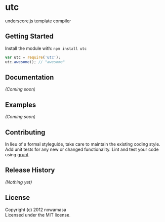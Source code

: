 # utc

underscore.js template compiler

## Getting Started
Install the module with: `npm install utc`

```javascript
var utc = require('utc');
utc.awesome(); // "awesome"
```

## Documentation
_(Coming soon)_

## Examples
_(Coming soon)_

## Contributing
In lieu of a formal styleguide, take care to maintain the existing coding style. Add unit tests for any new or changed functionality. Lint and test your code using [grunt](https://github.com/cowboy/grunt).

## Release History
_(Nothing yet)_

## License
Copyright (c) 2012 nowamasa  
Licensed under the MIT license.

